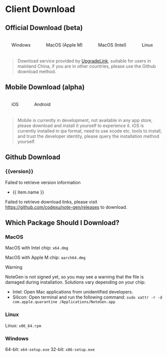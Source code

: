 # Client Download

## Official Download (beta)

<div class="button-group">
  <a href="http://api.upgrade.toolsetlink.com/v1/tauri/download?tauriKey=tyEi-iLVFxnRhGc9c_xApw&target=windows&arch=x86_64">Windows</a>
  <a href="http://api.upgrade.toolsetlink.com/v1/tauri/download?tauriKey=tyEi-iLVFxnRhGc9c_xApw&target=darwin&arch=aarch64">MacOS (Apple M)</a>
  <a href="http://api.upgrade.toolsetlink.com/v1/tauri/download?tauriKey=tyEi-iLVFxnRhGc9c_xApw&target=darwin&arch=x86_64">MacOS (Intel)</a>
  <a href="http://api.upgrade.toolsetlink.com/v1/tauri/download?tauriKey=tyEi-iLVFxnRhGc9c_xApw&target=linux&arch=x86_64">Linux</a>
</div>

> Download service provided by [UpgradeLink](http://upgrade.toolsetlink.com/), suitable for users in mainland China, if you are in other countries, please use the Github download method.

## Mobile Download (alpha)

<div class="button-group">
  <a href="http://file.notegen.top/note_gen_ios_v0.18.0.ipa">iOS</a>
  <a href="http://file.notegen.top/note_gen_android_v0.18.0.apk">Android</a>
</div>

> Mobile is currently in development, not available in any app store, please download and install it yourself to experience it.
> iOS is currently installed in ipa format, need to use xcode etc. tools to install, and trust the developer identity, please query the installation method yourself.

## Github Download

<h3 v-if="version">{{version}}</h3>
<p v-else>Failed to retrieve version information</p>

<ul v-if="assets" v-for="(item, index) in assets.assets" :key="index">
  <li v-if="!filterAssets.includes(item.name.split('.').pop())">
    <a :href="item.browser_download_url">{{ item.name }}</a>
  </li>
</ul>
<p v-else>
  Failed to retrieve download links, please visit
  <a href="https://github.com/codexu/note-gen/releases">https://github.com/codexu/note-gen/releases</a> to download.
</p>


## Which Package Should I Download?

### MacOS

MacOS with Intel chip: `x64.dmg`

MacOS with Apple M chip: `aarch64.dmg`

> [!WARNING]
> NoteGen is not signed yet, so you may see a warning that the file is damaged during installation. Solutions vary depending on your chip:
> - Intel: Open Mac applications from unidentified developers.
> - Silicon: Open terminal and run the following command: `sudo xattr -r -d com.apple.quarantine /Applications/NoteGen.app`

### Linux

Linux: `x86_64.rpm`

### Windows

64-bit: `x64-setup.exe`
32-bit: `x86-setup.exe`

<script setup>
import { getLatestRelease } from '../libs/download.ts'
import { ref } from 'vue'

// Filter suffixes
const filterAssets = ['sig', 'asc', 'json', 'gz']

const assets = ref(null)
const version = ref(null)

getLatestRelease('codexu','note-gen').then(res =>{
  if(res) {
    assets.value = res
    version.value = res.name
  }
})
</script>

<style scoped>
.button-group {
  display: flex;
  gap: 10px;
  margin: 24px 0;
}

.button-group a {
  padding: 10px 20px;
  border-radius: 5px;
  border: 1px solid var(--vp-button-brand-border);
  color: var(--vp-button-brand-text);
  background-color: var(--vp-button-brand-bg);
  text-decoration: none;
}

.button-group a:hover {
  background-color: var(--vp-button-brand-hover-bg);
}
</style>